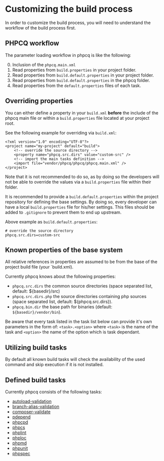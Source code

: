 Customizing the build process
=============================

In order to customize the build process, you will need to understand the workflow of the build process first.

PHPCQ workflow
--------------

The parameter loading workflow in phpcq is like the following:

0. Inclusion of the `phpcq.main.xml`
1. Read properties from `build.properties` in your project folder.
2. Read properties from `build.default.properties` in your project folder.
3. Read properties from `build.default.properties` in the phpcq folder.
4. Read properties from the `default.properties` files of each task.

Overriding properties
---------------------

You can either define a property in your `build.xml` **before** the include of the phpcq main file or within a
`build.properties` file located at your project root.

See the following example for overriding via `build.xml`:

```
<?xml version="1.0" encoding="UTF-8"?>
<project name="my-project" default="build">
    <!-- override the source directory -->
    <property name="phpcq.src.dirs" value="custom-src" />
    <!-- import the main tasks definition -->
    <import file="vendor/phpcq/phpcq/phpcq.main.xml" />
</project>
```

Note that it is not recommended to do so, as by doing so the developers will not be able to override the values via a
`build.properties` file within their folder.

It is recommended to provide a `build.default.properties` within the project repository for defining the base settings.
By doing so, every developer can have a local `build.properties` file for his/her settings.
This files should be added to `.gitignore` to prevent them to end up upstream.

Above example as `build.default.properties`:

```
# override the source directory
phpcq.src.dirs=custom-src
```

Known properties of the base system
-----------------------------------

All relative references in properties are assumed to be from the base of the project build file (your `build.xml).

Currently phpcq knows about the following properties:
* `phpcq.src.dirs` the common source directories (space separated list, default: ${basedir}/src)
* `phpcq.src.dirs.php` the source directories containing php sources (space separated list, default: ${phpcq.src.dirs}).
* `phpcq.bin.dir` the base path for binaries (default: `${basedir}/vendor/bin`).

Be aware that every task listed in the task list below can provide it's own parameters in the form of: `<task>.<option>`
where `<task>` is the name of the task and `<option>` the name of the option which is task dependant.

Utilizing build tasks
---------------------

By default all known build tasks will check the availability of the used command and skip execution if it is not
installed.

Defined build tasks
-------------------

Currently phpcq consists of the following tasks:
* [autoload-validation](../tasks/autoload-validation/documentation.md)
* [branch-alias-validation](../tasks/branch-alias-validation/documentation.md)
* [composer-validate](../tasks/composer-validate/documentation.md)
* [pdepend](../tasks/pdepend/documentation.md)
* [phpcpd](../tasks/phpcpd/documentation.md)
* [phpcs](../tasks/phpcs/documentation.md)
* [phplint](../tasks/phplint/documentation.md)
* [phploc](../tasks/phploc/documentation.md)
* [phpmd](../tasks/phpmd/documentation.md)
* [phpunit](../tasks/phpunit/documentation.md)
* [phpspec](../tasks/phpspec/documentation.md)
